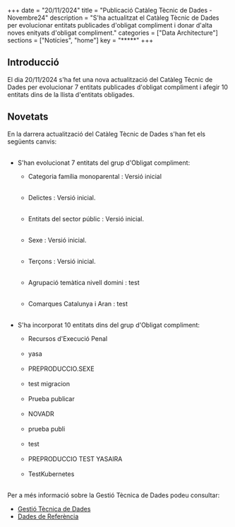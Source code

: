 +++ 
date        = "20/11/2024" 
title       = "Publicació Catàleg Tècnic de Dades - Novembre24" 
description = "S'ha actualitzat el Catàleg Tècnic de Dades per evolucionar entitats publicades d'obligat compliment i donar d'alta noves enityats d'obligat compliment." 
categories  = ["Data Architecture"] 
sections    = ["Notícies", "home"] 
key = "*****" 
+++ 

  

## Introducció 

El dia 20/11/2024 s'ha fet una nova actualització del Catàleg Tècnic de Dades per evolucionar 7 entitats publicades d'obligat compliment i afegir 10 entitats dins de la llista d'entitats obligades. 

## Novetats 

En la darrera actualització del Catàleg Tècnic de Dades s'han fet els següents canvis:<br><br> 

- S'han evolucionat 7 entitats del grup d'Obligat compliment:<br> 

  - Categoria família monoparental : Versió inicial<br><br>
  - Delictes : Versió inicial.<br><br>
  - Entitats del sector públic : Versió inicial.<br><br>
  - Sexe : Versió inicial.<br><br>
  - Terçons : Versió inicial.<br><br>




  - Agrupació temàtica nivell domini : test<br><br>
  - Comarques Catalunya i Aran : test<br><br>





- S'ha incorporat 10 entitats dins del grup d'Obligat compliment:<br> 

  - Recursos d'Execució Penal<br><br>
  - yasa<br><br>
  - PREPRODUCCIO.SEXE<br><br>
  - test migracion<br><br>
  - Prueba publicar<br><br>
  - NOVADR<br><br>
  - prueba publi<br><br>
  - test<br><br>
  - PREPRODUCCIO TEST YASAIRA<br><br>
  - TestKubernetes<br><br>




Per a més informació sobre la Gestió Tècnica de Dades podeu consultar: 


* [Gestió Tècnica de Dades](https://canigo.ctti.gencat.cat/plataformes/dadesref/gestiodades/) 
* [Dades de Referència](https://canigo.ctti.gencat.cat/plataformes/dadesref/dadesref/) 
